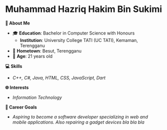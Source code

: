 # Muhammad Hazriq Hakim Bin Sukimi

**🌟 About Me**  
- 🎓 **Education**: Bachelor in Computer Science with Honours  
  - **Institution**: University College TATI (UC TATI), Kemaman, Terengganu  
- 🏡 **Hometown**: Besut, Terengganu  
- 🌱 **Age**: 21 years old  

**💻 Skills**  
- *C++, C#, Java, HTML, CSS, JavaScript, Dart*  

**🌐 Interests**  
- *Information Technology*  

**🚀 Career Goals**  
- *Aspiring to become a software developer specializing in web and mobile applications. Also repairing a gadget devices bla bla bla*  

